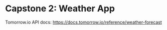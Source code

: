 # Capstone 2: Weather App

Tomorrow.io API docs: https://docs.tomorrow.io/reference/weather-forecast